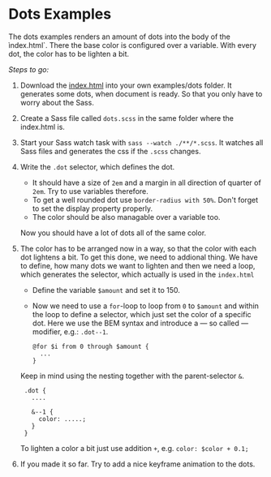 # Dots Examples

The dots examples renders an amount of dots into the body of the ìndex.html`.
There the base color is configured over a variable.
With every dot, the color has to be lighten a bit.

_Steps to go:_

1. Download the [index.html](https://github.com/marymar/sass-workshop/blob/master/examples/dots/index.html) into your own examples/dots folder.
It generates some dots, when document is ready. So that you only have to worry about the Sass.

2. Create a Sass file called `dots.scss` in the same folder where the index.html is.

3. Start your Sass watch task with `sass --watch ./**/*.scss`. It watches all Sass files and generates the css if the `.scss` changes.

3. Write the `.dot` selector, which defines the dot.

    - It should have a size of `2em` and a margin in all direction of quarter of `2em`. Try to use variables therefore.
    - To get a well rounded dot use `border-radius with 50%`. Don't forget to set the display property properly.
    - The color should be also managable over a variable too.

    Now you should have a lot of dots all of the same color.

4. The color has to be arranged now in a way, so that the color with each dot lightens a bit.
    To get this done, we need to addional thing. We have to define, how many dots we want to lighten and then we need a loop, which generates the selector, which actually is used in the `index.html`

    - Define the variable `$amount` and set it to 150.

    - Now we need to use a `for`-loop to loop from `0` to `$amount` and within the loop to define a selector, which just set the color of a specific dot. Here we use the BEM syntax and introduce a — so called — modifier,
    e.g.: `.dot--1`.


          @for $i from 0 through $amount {
            ...
          }

    Keep in mind using the nesting together with the parent-selector `&`.

        .dot {
          ....

          &--1 {
            color: .....;
          }
        }

    To lighten a color a bit just use addition `+`, e.g. `color: $color + 0.1;`


5. If you made it so far. Try to add a nice keyframe animation to the dots.
